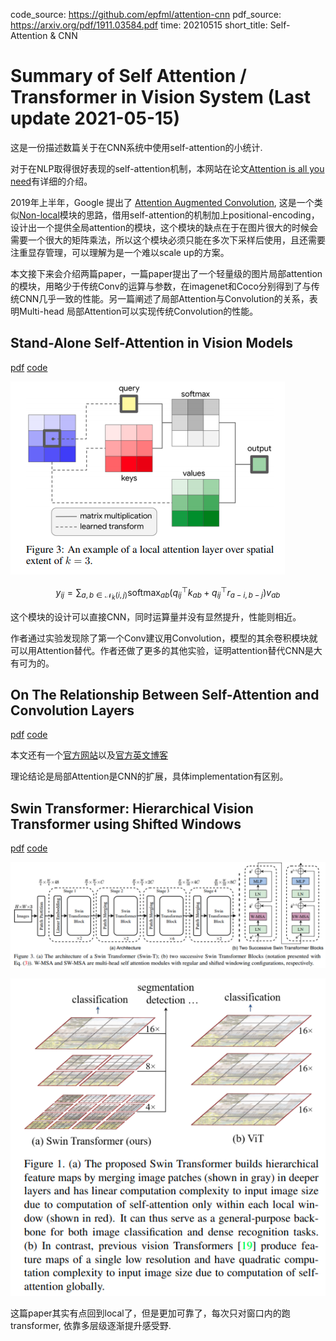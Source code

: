 code_source: https://github.com/epfml/attention-cnn
pdf_source: https://arxiv.org/pdf/1911.03584.pdf
time: 20210515
short_title: Self-Attention & CNN
# Summary of Self Attention / Transformer in Vision System (Last update 2021-05-15)

这是一份描述数篇关于在CNN系统中使用self-attention的小统计.

对于在NLP取得很好表现的self-attention机制，本网站在论文[Attention is all you need](../../Building_Blocks/Attention_is_all_you_need.md)有详细的介绍。

2019年上半年，Google 提出了 [Attention Augmented Convolution](../../Building_Blocks/Attention_Augmented_Conv.md), 这是一个类似[Non-local](../../Building_Blocks/Non-local_Neural_Networks.md)模块的思路，借用self-attention的机制加上positional-encoding，设计出一个提供全局attention的模块，这个模块的缺点在于在图片很大的时候会需要一个很大的矩阵乘法，所以这个模块必须只能在多次下采样后使用，且还需要注重显存管理，可以理解为是一个难以scale up的方案。

本文接下来会介绍两篇paper，一篇paper提出了一个轻量级的图片局部attention的模块，用略少于传统Conv的运算与参数，在imagenet和Coco分别得到了与传统CNN几乎一致的性能。另一篇阐述了局部Attention与Convolution的关系，表明Multi-head 局部Attention可以实现传统Convolution的性能。

## Stand-Alone Self-Attention in Vision Models
[pdf](https://arxiv.org/pdf/1906.05909.pdf) [code](https://github.com/leaderj1001/Stand-Alone-Self-Attention)

![image](res/localAttention_compute.png)

$$
y_{i j}=\sum_{a, b \in \mathcal{N}_{k}(i, j)} \operatorname{softmax}_{a b}\left(q_{i j}^{\top} k_{a b}+q_{i j}^{\top} r_{a-i, b-j}\right) v_{a b}
$$

这个模块的设计可以直接CNN，同时运算量并没有显然提升，性能则相近。

作者通过实验发现除了第一个Conv建议用Convolution，模型的其余卷积模块就可以用Attention替代。作者还做了更多的其他实验，证明attention替代CNN是大有可为的。

## On The Relationship Between Self-Attention and Convolution Layers

[pdf](https://arxiv.org/pdf/1911.03584.pdf) [code](https://github.com/epfml/attention-cnn)

本文还有一个[官方网站](https://epfml.github.io/attention-cnn/)以及[官方英文博客](http://jbcordonnier.com/posts/attention-cnn/)

理论结论是局部Attention是CNN的扩展，具体implementation有区别。

## Swin Transformer: Hierarchical Vision Transformer using Shifted Windows

[pdf](https://arxiv.org/pdf/2103.14030.pdf) [code](https://github.com/microsoft/Swin-Transformer)

![image](res/swin_transformer_arch.png)

![image](res/swin_transformer_idea.png)

这篇paper其实有点回到local了，但是更加可靠了，每次只对窗口内的跑transformer, 依靠多层级逐渐提升感受野.
